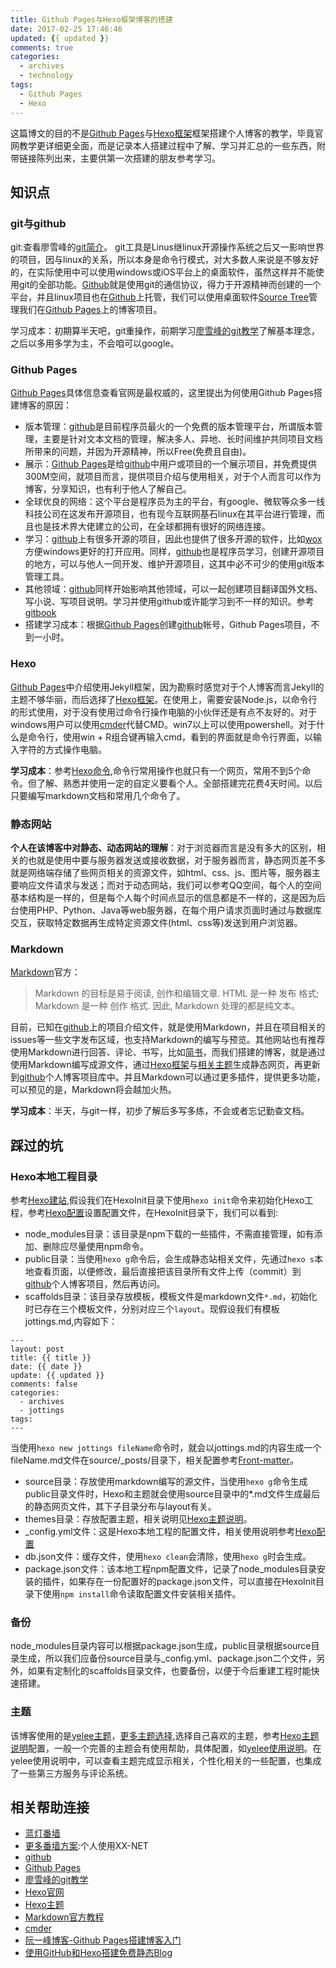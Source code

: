 ```yaml
---
title: Github Pages与Hexo框架博客的搭建
date: 2017-02-25 17:46:46
updated: {{ updated }}
comments: true
categories:
  - archives
  - technology
tags:
  - Github Pages
  - Hexo
---
```


这篇博文的目的不是[Github Pages](https://pages.github.com/)与[Hexo框架](https://hexo.io/zh-cn/docs/index.html)框架搭建个人博客的教学，毕竟官网教学更详细更全面，而是记录本人搭建过程中了解、学习并汇总的一些东西，附带链接陈列出来，主要供第一次搭建的朋友参考学习。
<!-- more -->

## 知识点 ##

### git与github ###
git:查看廖雪峰的[git简介](http://www.liaoxuefeng.com/wiki/0013739516305929606dd18361248578c67b8067c8c017b000/001373962845513aefd77a99f4145f0a2c7a7ca057e7570000)。
git工具是Linus继linux开源操作系统之后又一影响世界的项目，因与linux的关系，所以本身是命令行模式，对大多数人来说是不够友好的，在实际使用中可以使用windows或iOS平台上的桌面软件，虽然这样并不能使用git的全部功能。[Github](https://www.github.com/)就是使用git的通信协议，得力于开源精神而创建的一个平台，并且linux项目也在[Github](https://www.github.com/)上托管，我们可以使用桌面软件[Source Tree](https://www.sourcetreeapp.com/)管理我们在[Github Pages](https://pages.github.com/)上的博客项目。

学习成本：初期算半天吧，git重操作，前期学习[廖雪峰的git教学](http://www.liaoxuefeng.com/wiki/0013739516305929606dd18361248578c67b8067c8c017b000)了解基本理念，之后以多用多学为主，不会咱可以google。

### Github Pages ###

[Github Pages](https://pages.github.com/)具体信息查看官网是最权威的，这里提出为何使用Github Pages搭建博客的原因：
* 版本管理：[github](www.github.com)是目前程序员最火的一个免费的版本管理平台，所谓版本管理，主要是针对文本文档的管理，解决多人、异地、长时间维护共同项目文档所带来的问题，并因为开源精神，所以Free(免费且自由)。
* 展示：[Github Pages](https://pages.github.com/)是给[github](www.github.com)中用户或项目的一个展示项目，并免费提供300M空间，就项目而言，提供项目介绍与使用相关，对于个人而言可以作为博客，分享知识，也有利于他人了解自己。
* 全球优良的网络：这个平台是程序员为主的平台，有google、微软等众多一线科技公司在这发布开源项目，也有现今互联网基石linux在其平台进行管理，而且也是技术界大佬建立的公司，在全球都拥有很好的网络连接。
* 学习：[github](www.github.com)上有很多开源的项目，因此也提供了很多开源的软件，比如[wox](https://github.com/Wox-launcher/Wox)方便windows更好的打开应用。同样，[github](www.github.com)也是程序员学习，创建开源项目的地方，可以与他人一同开发、维护开源项目，这其中必不可少的使用git版本管理工具。
* 其他领域：[github](www.github.com)同样开始影响其他领域，可以一起创建项目翻译国外文档、写小说、写项目说明。学习并使用github或许能学习到不一样的知识。参考[gitbook](https://www.gitbook.com/)
* 搭建学习成本：根据[Github Pages](https://pages.github.com/)创建[github](www.github.com)帐号，Github Pages项目，不到一小时。

### Hexo ###

[Github Pages](https://pages.github.com/)中介绍使用Jekyll框架，因为勘察时感觉对于个人博客而言Jekyll的主题不够华丽，而后选择了[Hexo框架](https://hexo.io/zh-cn/docs/index.html)。在使用上，需要安装Node.js，以命令行的形式使用，对于没有使用过命令行操作电脑的小伙伴还是有点不友好的。对于windows用户可以使用[cmder](https://github.com/cmderdev/cmder)代替CMD。win7以上可以使用powershell。对于什么是命令行，使用win + R组合键再输入cmd，看到的界面就是命令行界面，以输入字符的方式操作电脑。

**学习成本**：参考[Hexo命令](https://hexo.io/zh-cn/docs/commands.html),命令行常用操作也就只有一个网页，常用不到5个命令。但了解、熟悉并使用一定的自定义要看个人。全部搭建完花费4天时间。以后只要编写markdown文档和常用几个命令了。

### 静态网站 ###

**个人在该博客中对静态、动态网站的理解**：对于浏览器而言是没有多大的区别，相关的也就是使用中要与服务器发送或接收数据，对于服务器而言，静态网页差不多就是网络端存储了些网页相关的资源文件，如html、css、js、图片等，服务器主要响应文件请求与发送；而对于动态网站，我们可以参考QQ空间，每个人的空间基本结构是一样的，但是每个人每个时间点显示的信息都是不一样的，这是因为后台使用PHP、Python、Java等web服务器，在每个用户请求页面时通过与数据库交互，获取特定数据再生成特定资源文件(html、css等)发送到用户浏览器。

### Markdown ###

[Markdown](http://markdown-zh.readthedocs.io/en/latest/)官方：

>Markdown 的目标是易于阅读, 创作和编辑文章. HTML 是一种 发布 格式; Markdown 是一种 创作 格式. 因此, Markdown 处理的都是纯文本。

目前，已知在[github](www.github.com)上的项目介绍文件，就是使用Markdown，并且在项目相关的issues等一些文字发布区域，也支持Markdown的编写与预览。其他网站也有推荐使用Markdown进行回答、评论、书写，比如[简书](http://www.jianshu.com/p/d62ca374c90f)，而我们搭建的博客，就是通过使用Markdown编写成源文件，通过[Hexo框架](https://hexo.io/zh-cn/docs/index.html)与[相关主题](https://hexo.io/themes/)生成静态网页，再更新到[github](www.github.com)个人博客项目库中。并且Markdown可以通过更多插件，提供更多功能，可以预见的是，Markdown将会越加火热。

**学习成本**：半天，与git一样，初步了解后多写多练，不会或者忘记勤查文档。

## 踩过的坑 ##

### Hexo本地工程目录 ###

参考[Hexo建站](https://hexo.io/zh-cn/docs/setup.html),假设我们在HexoInit目录下使用`hexo init`命令来初始化Hexo工程，参考[Hexo配置](https://hexo.io/zh-cn/docs/configuration.html)设置配置文件，在HexoInit目录下，我们可以看到:

* node_modules目录：该目录是npm下载的一些插件，不需直接管理，如有添加、删除应尽量使用npm命令。
* public目录：当使用`hexo g`命令后，会生成静态站相关文件，先通过`hexo s`本地查看页面，以便修改，最后直接把该目录所有文件上传（commit）到[github](www.github.com)个人博客项目，然后再访问。
* scaffolds目录：该目录存放模板，模板文件是markdown文件`*.md`，初始化时已存在三个模板文件，分别对应三个`layout`。现假设我们有模板jottings.md,内容如下：


```
---
layout: post
title: {{ title }}
date: {{ date }}
update: {{ updated }}
comments: false
categories:
  - archives
  - jottings
tags:
---

```
当使用`hexo new jottings fileName`命令时，就会以jottings.md的内容生成一个fileName.md文件在source/_posts/目录下，相关配置参考[Front-matter](https://hexo.io/zh-cn/docs/front-matter.html)。
* source目录：存放使用markdown编写的源文件，当使用`hexo g`命令生成public目录文件时，Hexo和主题就会使用source目录中的*.md文件生成最后的静态网页文件，其下子目录分布与layout有关。
* themes目录：存放配置主题，相关说明见[Hexo主题说明](https://hexo.io/zh-cn/docs/themes.html)。
* _config.yml文件：这是Hexo本地工程的配置文件，相关使用说明参考[Hexo配置](https://hexo.io/zh-cn/docs/configuration.html)
* db.json文件：缓存文件，使用`hexo clean`会清除，使用`hexo g`时会生成。
* package.json文件：该本地工程npm配置文件，记录了node_modules目录安装的插件，如果存在一份配置好的package.json文件，可以直接在HexoInit目录下使用`npm install`命令读取配置文件安装相关插件。

### 备份 ###

node_modules目录内容可以根据package.json生成，public目录根据source目录生成，所以我们应备份source目录与_config.yml、package.json二个文件，另外，如果有定制化的scaffolds目录文件，也要备份，以便于今后重建工程时能快速搭建。

### 主题 ###

该博客使用的是[yelee主题](https://github.com/MOxFIVE/hexo-theme-yelee)，[更多主题选择](https://hexo.io/themes/),选择自己喜欢的主题，参考[Hexo主题说明](https://hexo.io/zh-cn/docs/themes.html)配置，一般一个完善的主题会有使用帮助，具体配置，如[yelee使用说明](http://moxfive.coding.me/yelee/)。在yelee使用说明中，可以查看主题完成显示相关，个性化相关的一些配置，也集成了一些第三方服务与评论系统。

## 相关帮助连接 ##

* [蓝灯番墙](https://github.com/getlantern/forum#%E8%93%9D%E7%81%AFlantern%E6%9C%80%E6%96%B0%E7%89%88%E6%9C%AC%E4%B8%8B%E8%BD%BD)
* [更多番墙方案](https://wsgzao.github.io/post/fq/):个人使用XX-NET
* [github](www.github.com)
* [Github Pages](https://pages.github.com/)
* [廖雪峰的git教学](http://www.liaoxuefeng.com/wiki/0013739516305929606dd18361248578c67b8067c8c017b000)
* [Hexo官网](https://hexo.io/zh-cn/docs/index.html)
* [Hexo主题](https://hexo.io/themes/)
* [Markdown官方教程](http://markdown-zh.readthedocs.io/en/latest/)
* [cmder](https://github.com/cmderdev/cmder)
* [阮一峰博客-Github Pages搭建博客入门](http://www.ruanyifeng.com/blog/2012/08/blogging_with_jekyll.html)
* [使用GitHub和Hexo搭建免费静态Blog](https://wsgzao.github.io/post/hexo-guide/)
